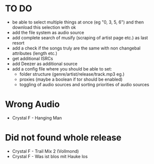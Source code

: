 # TO DO
- be able to select multiple things at once (eg "0, 3, 5, 6") and then download this selection with ok
- add the file system as audio source
- add complete search of musify (scraping of artist page etc.) as last resort
- add a check if the songs truly are the same with non changebal attributes (length etc.)
- get additional ISRCs
- add Deezer as additional source
- add a config file where you should be able to set:
  - folder structure (genre/artist/release/track.mp3 eg.) 
  - proxies (maybe a boolean if tor should be enabled)
  - toggling of audio sources and sorting priorities of audio sources

# Wrong Audio
- Crystal F - Hanging Man

# Did not found whole release
- Crystal F - Trail Mix 2 (Vollmond)
- Crystal F - Was ist blos mit Hauke los
